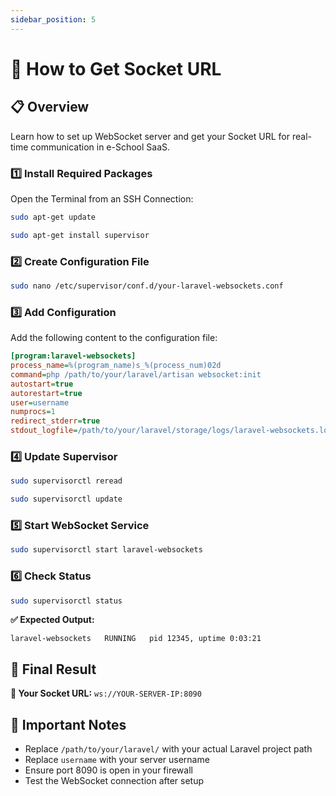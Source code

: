 ```yaml
---
sidebar_position: 5
---
```


# 🔌 How to Get Socket URL

## 📋 Overview
Learn how to set up WebSocket server and get your Socket URL for real-time communication in e-School SaaS.

### 1️⃣ Install Required Packages
Open the Terminal from an SSH Connection:

```bash
sudo apt-get update
```

```bash
sudo apt-get install supervisor
```

### 2️⃣ Create Configuration File
```bash
sudo nano /etc/supervisor/conf.d/your-laravel-websockets.conf
```

### 3️⃣ Add Configuration
Add the following content to the configuration file:

```ini
[program:laravel-websockets]
process_name=%(program_name)s_%(process_num)02d
command=php /path/to/your/laravel/artisan websocket:init
autostart=true
autorestart=true
user=username
numprocs=1
redirect_stderr=true
stdout_logfile=/path/to/your/laravel/storage/logs/laravel-websockets.log
```

### 4️⃣ Update Supervisor
```bash
sudo supervisorctl reread
```

```bash
sudo supervisorctl update
```

### 5️⃣ Start WebSocket Service
```bash
sudo supervisorctl start laravel-websockets
```

### 6️⃣ Check Status
```bash
sudo supervisorctl status
```

**✅ Expected Output:**
```
laravel-websockets   RUNNING   pid 12345, uptime 0:03:21
```

## 🎉 Final Result

**🔗 Your Socket URL:** `ws://YOUR-SERVER-IP:8090`

## 📝 Important Notes
- Replace `/path/to/your/laravel/` with your actual Laravel project path
- Replace `username` with your server username
- Ensure port 8090 is open in your firewall
- Test the WebSocket connection after setup 